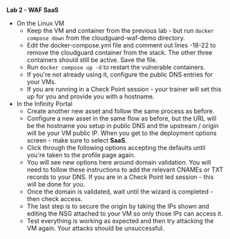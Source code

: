 **Lab 2 - WAF SaaS**
- On the Linux VM
	- Keep the VM and container from the previous lab - but run `docker compose down` from the cloudguard-waf-demo directory.
	- Edit the docker-compose.yml file and comment out lines -18-22 to remove the cloudguard container from the stack. The other three containers should still be active. Save the file.
	- Run `docker compose up -d` to restart the vulnerable containers.
	- If you're not already using it, configure the public DNS entries for your VMs.
	- If you are running in a Check Point session - your trainer will set this up for you and provide you with a hostname.
- In the Infinity Portal
	- Create another new asset and follow the same process as before.
	- Configure a new asset in the same flow as before, but the URL will be the hostname you setup in public DNS and the upstream / origin will be your VM public IP. When you get to the deployment options screen - make sure to select **SaaS**.
	- Click through the following options accepting the defaults until you're taken to the profile page again.
	- You will see new options here around domain validation. You will need to follow these instructions to add the relevant CNAMEs or TXT records to your DNS. If you are in a Check Point led session - this will be done for you.
	- Once the domain is validated, wait until the wizard is completed - then check access.
	- The last step is to secure the origin by taking the IPs shown and editing the NSG attached to your VM so only those IPs can access it.
	- Test everything is working as expected and then try attacking the VM again. Your attacks should be unsuccessful. 
